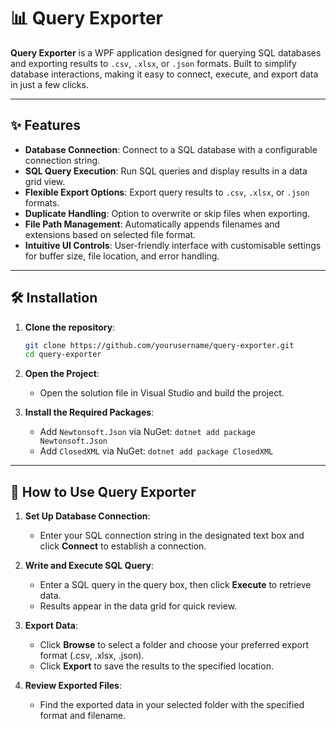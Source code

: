 # 📊 Query Exporter

**Query Exporter** is a WPF application designed for querying SQL databases and exporting results to `.csv`, `.xlsx`, or `.json` formats. Built to simplify database interactions, making it easy to connect, execute, and export data in just a few clicks.

---

## ✨ Features

- **Database Connection**: Connect to a SQL database with a configurable connection string.
- **SQL Query Execution**: Run SQL queries and display results in a data grid view.
- **Flexible Export Options**: Export query results to `.csv`, `.xlsx`, or `.json` formats.
- **Duplicate Handling**: Option to overwrite or skip files when exporting.
- **File Path Management**: Automatically appends filenames and extensions based on selected file format.
- **Intuitive UI Controls**: User-friendly interface with customisable settings for buffer size, file location, and error handling.

---

## 🛠 Installation

1. **Clone the repository**:
   ```bash
   git clone https://github.com/yourusername/query-exporter.git
   cd query-exporter

2. **Open the Project**:
   - Open the solution file in Visual Studio and build the project.

3. **Install the Required Packages**:
   - Add `Newtonsoft.Json` via NuGet: `dotnet add package Newtonsoft.Json`
   - Add `ClosedXML` via NuGet: `dotnet add package ClosedXML`

---

## 🚀 How to Use Query Exporter

1. **Set Up Database Connection**:
   - Enter your SQL connection string in the designated text box and click **Connect** to establish a connection.

2. **Write and Execute SQL Query**:
   - Enter a SQL query in the query box, then click **Execute** to retrieve data.
   - Results appear in the data grid for quick review.

3. **Export Data**:
   - Click **Browse** to select a folder and choose your preferred export format (.csv, .xlsx, .json).
   - Click **Export** to save the results to the specified location.

4. **Review Exported Files**:
   - Find the exported data in your selected folder with the specified format and filename.
